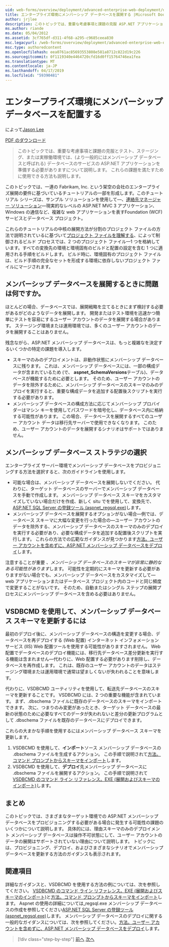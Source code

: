 ```yaml
---
uid: web-forms/overview/deployment/advanced-enterprise-web-deployment/deploying-membership-databases-to-enterprise-environments
title: エンタープライズ環境にメンバーシップ データベースを展開する |Microsoft Docs
author: jrjlee
description: このトピックでは、重要な考慮事項と課題の克服 ASP.NET アプリケーション サービス データベース (の一般的な... をプロビジョニングするときにする必要がありますについて説明します。
ms.author: riande
ms.date: 05/04/2012
ms.assetid: 3cf765df-d311-4f68-a295-c9685ceea830
msc.legacyurl: /web-forms/overview/deployment/advanced-enterprise-web-deployment/deploying-membership-databases-to-enterprise-environments
msc.type: authoredcontent
ms.openlocfilehash: eea0761ac85693553808e581a8712c822d19c226
ms.sourcegitcommit: 0f1119340e4464720cfd16d0ff15764746ea1fea
ms.translationtype: MT
ms.contentlocale: ja-JP
ms.lasthandoff: 04/17/2019
ms.locfileid: "59390481"
---
```

# <a name="deploying-membership-databases-to-enterprise-environments"></a>エンタープライズ環境にメンバーシップ データベースを配置する

によって[Jason Lee](https://github.com/jrjlee)

[PDF のダウンロード](https://msdnshared.blob.core.windows.net/media/MSDNBlogsFS/prod.evol.blogs.msdn.com/CommunityServer.Blogs.Components.WeblogFiles/00/00/00/63/56/8130.DeployingWebAppsInEnterpriseScenarios.pdf)

> このトピックでは、重要な考慮事項と課題の克服とテスト、ステージング、または実稼働環境では、(より一般的にはメンバーシップ データベースと呼ばれる) データベースのサービスの ASP.NET アプリケーションを準備する必要がありますについて説明します。 これらの課題を満たすために使用できる方法も説明します。


このトピックでは、一連の Fabrikam, Inc. という架空の会社のエンタープライズ展開の要件に基づいているチュートリアルの一部を形成します。このチュートリアル シリーズは、サンプル ソリューションを使用して&#x2014;、[連絡先マネージャー ソリューション](../web-deployment-in-the-enterprise/the-contact-manager-solution.md)&#x2014;現実的なレベルの ASP.NET MVC 3 アプリケーション、Windows の通信など、複雑な web アプリケーションを表すFoundation (WCF) サービスとデータベース プロジェクト。

これらのチュートリアルの中核の展開方法が分割のプロジェクト ファイルの方法で説明されているに基づいて[プロジェクト ファイルを理解する](../web-deployment-in-the-enterprise/understanding-the-project-file.md)、によって制御されるビルド プロセスでは、2 つのプロジェクト ファイル&#x2014;1 つを格納しています。すべての変換先の環境と環境固有のビルドと配置の設定を含む 1 つに適用される手順をビルドします。 ビルド時に、環境固有のプロジェクト ファイルは、ビルド手順の完全なセットを形成する環境に依存しないプロジェクト ファイルにマージされます。

## <a name="what-are-the-issues-when-you-deploy-a-membership-database"></a>メンバーシップ データベースを展開するときに問題は何ですか。

ほとんどの場合、データベースでは、展開戦略を立てるときにまず検討する必要があるがどのようなデータを展開します。 開発またはテスト環境を迅速かつ簡単にテストを容易にするユーザー アカウントのデータを展開する場合があります。 ステージング環境または運用環境では、多くのユーザー アカウントのデータを展開することはありません。

残念ながら、ASP.NET メンバーシップ データベースは、もっと複雑なを決定するいくつかの特定の課題を導入します。

- スキーマのみのデプロイメントは、非動作状態にメンバーシップ データベースに残ります。 これは、メンバーシップ データベースには、一部の構成データが含まれているため (で、 **aspnet\_SchemaVersions**テーブル)、データベースが機能するために必要とします。 そのため、ユーザー アカウントのデータを除外するために、メンバーシップ データベースのスキーマのみのデプロイを実行すると、重要な構成データを追加する配置後スクリプトを実行する必要があります。
- メンバーシップ データベースの構成方法に応じてメンバーシップ プロバイダーはマシン キーを使用してパスワードを暗号化し、データベース内に格納する可能性があります。 この場合、データベースを展開するすべてのユーザー アカウント データは移行先サーバーで使用できなくなります。 このため、ユーザー アカウントのデータを展開するシナリオはサポートではありません。

## <a name="choosing-a-membership-database-strategy"></a>メンバーシップ データベース ストラテジの選択

エンタープライズ サーバー環境でメンバーシップ データベースをプロビジョニングする方法を選択すると、次のガイドラインを使用します。

- 可能な場合は、メンバーシップ データベースを展開しないでください。 代わりに、ターゲット データベースのサーバーでメンバーシップ データベースを手動で作成します。 メンバーシップ データベース スキーマをカスタマイズしていない場合だけを作成、新しく situ でを使用して、変換先で、 [ASP.NET SQL Server の登録ツール (aspnet\_regsql.exe)](https://msdn.microsoft.com/library/ms229862(v=vs.100).aspx)します。
- メンバーシップ データベースを展開するオプションがない場合&#x2014;例では、データベース スキーマに大幅な変更を行った場合の&#x2014;ユーザー アカウントのデータを除外する、メンバーシップ データベースのスキーマのみのデプロイを実行する必要があり、必要な構成データを追加する配置後スクリプトを実行します。 これらの方法での広範なガイダンスが見つかります[方法。ユーザー アカウントを含めずに、ASP.NET メンバーシップ データベースをデプロイ](https://msdn.microsoft.com/library/ff361972(v=vs.100).aspx)します。

注意することが重要 *、メンバーシップ データベースのスキーマが非常に静的なある可能性があります*します。 可能性を定期的にスキーマを更新する必要がありますがない場合でも、メンバーシップ データベースをカスタマイズして&#x2014;web アプリケーションまたはデータベース プロジェクト内のコードと同じ頻度で変更することがないです。 そのため、自動またはシングル ステップの展開プロセスにメンバーシップ データベースを含める必要はありません。

## <a name="using-vsdbcmd-to-update-a-membership-database-schema"></a>VSDBCMD を使用して、メンバーシップ データベース スキーマを更新するには

最初のデプロイ後に、メンバーシップ データベースの構造を変更する場合、データベースを再デプロイする (Web 配置) インターネット インフォメーション サービス (IIS) Web 配置ツールを使用する可能性がありますされません。 Web 配置でデータベースのデプロイ機能には、移行先データベース差分更新を実行する機能は含まれません&#x2014;代わりに、Web 配置する必要があります削除し、データベースを再作成します。 これは、既存のユーザー アカウントのデータはステージング環境または運用環境で通常は望ましくないが失われることを意味します。

代わりに、VSDBCMD ユーティリティを使用して、転送先データベースのスキーマを更新することです。 VSDBCMD には、2 つの重要な機能が含まれています。 まず、.dbschema ファイルに既存のデータベースのスキーマをインポートできます。 次に、つまりのみ変更があったとき、ターゲット データベースの最新の状態のために必要なすべてのデータが失われないと差分の更新プログラムとして .dbschema ファイルを既存のデータベースにデプロイできます。

これらの大まかな手順を使用するにはメンバーシップ データベース スキーマを更新します。

1. VSDBCMD を使用して、**インポート**ソース メンバーシップ データベースの .dbschema ファイルを生成するアクション。 この手順で説明されて[方法。コマンド プロンプトからスキーマをインポート](https://msdn.microsoft.com/library/dd172135.aspx)します。
2. VSDBCMD を使用して、**デプロイ**先メンバーシップ データベースに .dbschema ファイルを展開するアクション。 この手順で説明されて[VSDBCMD のコマンド ライン リファレンス。EXE (展開およびスキーマのインポート)](https://msdn.microsoft.com/library/dd193283.aspx)します。

## <a name="conclusion"></a>まとめ

このトピックでは、さまざまなターゲット環境での ASP.NET メンバーシップ データベースをプロビジョニングする必要がある場合に発生する可能性の課題のいくつかについて説明します。 具体的には、理由スキーマのみのデプロイメント メンバーシップ データベースは操作不可状態にして、ユーザー アカウントのデータの展開はサポートされていない理由について説明します。 トピックには、プロビジョニング、デプロイ、およびさまざまなシナリオでメンバーシップ データベースを更新する方法のガイダンスも表示されます。

## <a name="further-reading"></a>関連項目

詳細なガイダンスと、VSDBCMD を使用する方法の例については、次を参照してください。 [VSDBCMD のコマンド ライン リファレンス。EXE (展開およびスキーマのインポート)](https://msdn.microsoft.com/library/dd193283.aspx)と[方法。コマンド プロンプトからスキーマをインポート](https://msdn.microsoft.com/library/dd172135.aspx)します。 Aspnet の使用の詳細については\_regsql.exe メンバーシップ データベースの作成を参照してください[ASP.NET SQL Server の登録ツール (aspnet\_regsql.exe)](https://msdn.microsoft.com/library/ms229862(v=vs.100).aspx)します。 メンバーシップ データベースのデプロイに関する一般的なガイダンスについては、次を参照してください。[方法。ユーザー アカウントを含めずに、ASP.NET メンバーシップ データベースをデプロイ](https://msdn.microsoft.com/library/ff361972(v=vs.100).aspx)します。

> [!div class="step-by-step"]
> [前へ](deploying-database-role-memberships-to-test-environments.md)
> [次へ](excluding-files-and-folders-from-deployment.md)
